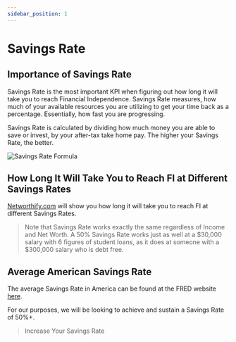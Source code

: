 ```yaml
---
sidebar_position: 1
---
```


# Savings Rate

## Importance of Savings Rate

Savings Rate is the most important KPI when figuring out how long it will take you to reach Financial Independence. Savings Rate measures, how much of your available resources you are utilizing to get your time back as a percentage. Essentially, how fast you are progressing. 

Savings Rate is calculated by dividing how much money you are able to save or invest, by your after-tax take home pay. The higher your Savings Rate, the better.

![Savings Rate Formula](/img/savingsrt.svg)

## How Long It Will Take You to Reach FI at Different Savings Rates

[Networthify.com](https://networthify.com/calculator/earlyretirement?income=50000&initialBalance=0&expenses=20000&annualPct=5&withdrawalRate=4) will show you how long it will take you to reach FI at different Savings Rates. 

>Note that Savings Rate works exactly the same regardless of Income and Net Worth. A 50% Savings Rate works just as well at a $30,000 salary with 6 figures of student loans, as it does at someone with a $300,000 salary who is debt free.

## Average American Savings Rate

The average Savings Rate in America can be found at the FRED website [here](https://fred.stlouisfed.org/series/PSAVERT).

For our purposes, we will be looking to achieve and sustain a Savings Rate of 50%+.

>Increase Your Savings Rate
